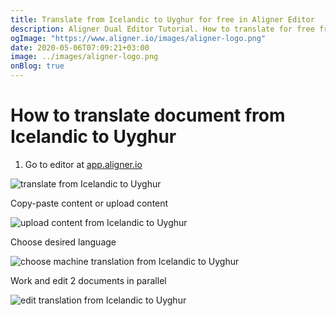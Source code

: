 ```yaml
---
title: Translate from Icelandic to Uyghur for free in Aligner Editor
description: Aligner Dual Editor Tutorial. How to translate for free from Icelandic to Uyghur. Aligner is multilingual document management platform. 
ogImage: "https://www.aligner.io/images/aligner-logo.png"
date: 2020-05-06T07:09:21+03:00
image: ../images/aligner-logo.png
onBlog: true
---
```


# How to translate document from Icelandic to Uyghur

1. Go to editor at [app.aligner.io](https://app.aligner.io "Aligner App web page")

![translate from Icelandic to Uyghur](../aligner-blank-editor.png "translate from Icelandic to Uyghur")

Copy-paste content or upload content

![upload content from Icelandic to Uyghur](../aligner-uploaded-document.png "upload content from Icelandic to Uyghur")

Choose desired language

![choose machine translation from Icelandic to Uyghur](../aligner-language-dropdown.png "choose machine translation from Icelandic to Uyghur")

Work and edit 2 documents in parallel

![edit translation from Icelandic to Uyghur](../aligner-double-sitded-editor.png "edit translation from Icelandic to Uyghur")

